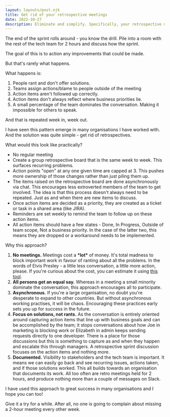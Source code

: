 ```yaml
---
layout: layouts/post.njk
title: Get rid of your retrospective meetings
date: 2022-10-27
description: Eliminate and simplify. Specifically, your retrospective meetings.
---
```


The end of the sprint rolls around - you know the drill. Pile into a room with the rest of the tech team for 2 hours and discuss how the sprint.

The goal of this is to action any improvements that could be made.

But that's rarely what happens.

What happens is:

1. People rant and don't offer solutions.
2. Teams assign actions/blame to people outside of the meeting
3. Action items aren't followed up correctly.
4. Action items don't always reflect where business priorities lie.
5. A small percentage of the team dominates the conversation. Making it impossible for others to speak.

And that is repeated week in, week out.

I have seen this pattern emerge in many organisations I have worked with. And the solution was quite simple - get rid of retrospectives.

What would this look like practically?

- No regular meeting
- Create a group retrospective board that is the same week to week. This surfaces recurring problems.
- Action points "open" at any one given time are capped at 3. This pushes more ownership of those changes rather than just piling them up.
- The items raised on the retrospective board are done asynchronously via chat. This encourages less extroverted members of the team to get involved. The idea is that this process doesn't always need to be repeated. Just as and when there are new items to discuss.
- Once action items are decided as a priority, they are created as a ticket or task in a shared area (like JIRA).
- Reminders are set weekly to remind the team to follow up on these action items.
- All action items should have a few states - Done, In Progress, Outside of team scope, Not a business priority. In the case of the latter two, this means they are dropped or a workaround needs to be implemented.

Why this approach?

1. **No meetings.** Meetings cost a **\*lot\*** of money. It's total madness to block important work in favour of ranting about all the problems. In the words of Elvis Presley - a little less conversation, a little more action, please. If you're curious about the cost, you can estimate it using [this tool](https://hbr.org/2016/01/estimate-the-cost-of-a-meeting-with-this-calculator).
2. **All persons get an equal say.** Whereas in a meeting a small minority dominate the conversation, this approach encourages all to participate.
3. **Asynchronous.** If you're a large organisation, no doubt you're desperate to expand to other countries. But without asynchronous working practises, it will be chaos. Encouraging these practices early sets you up for success in the future.
4. **Focus on solutions, not rants.** As the conversation is entirely oriented around capturing action items that line up with business goals and can be accomplished by the team; it stops conversations about how Joe in marketing is blocking work or Elizabeth in admin keeps sending requests directly to one developer. There is a place for those discussions but this is something to capture as and when they happen and escalate this through managers. A retrospective sprint discussion focuses on the action items and nothing more.
5. **Documented.** Visibility to stakeholders and the tech team is important. It means we can easily go back and see recurring issues, actions taken, and if those solutions worked. This all builds towards an organisation that documents its work. All too often are retro meetings held for 2 hours, and produce nothing more than a couple of messages on Slack.

I have used this approach to great success in many organisations and I hope you can too!

Give it a try for a while. After all, no one is going to complain about missing a 2-hour meeting every other week.
